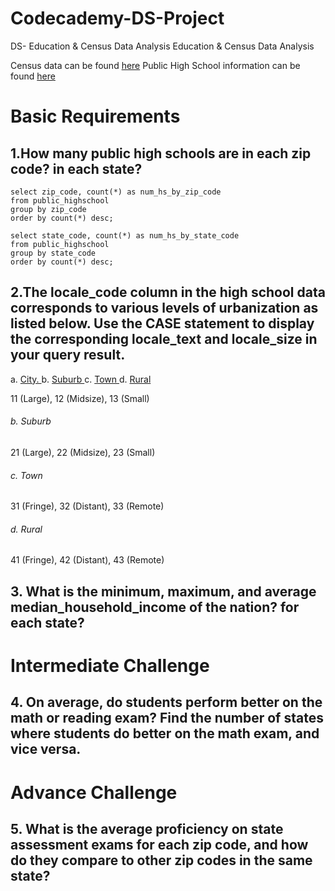 # Codecademy-DS-Project # 
DS-  Education &amp; Census Data Analysis 
Education & Census Data Analysis 

Census data can be found [here](https://docs.google.com/spreadsheets/d/1NAgjKKhdGrvwwlc0aoH4JvjrScsytst0g_cVCsdX0Jk/edit#gid=1774413306)
Public High School information can be found [here](https://docs.google.com/spreadsheets/d/1EyKaewf2Oyhh_Qfmn_csZxxC1ypkb5oPsqMFfJTlndE/edit#gid=274575715)

# **Basic Requirements**

## 1.How many public high schools are in each zip code? in each state?
```
select zip_code, count(*) as num_hs_by_zip_code
from public_highschool
group by zip_code
order by count(*) desc; 
```

```
select state_code, count(*) as num_hs_by_state_code
from public_highschool
group by state_code
order by count(*) desc; 
````

## 2.The locale_code column in the high school data corresponds to various levels of urbanization as listed below. Use the CASE statement to display the corresponding locale_text and locale_size in your query result.

a. [ City. ](#city)
b. [ Suburb ](#Suburb)
c. [ Town ](#Town) 
d. [ Rural ](#Rural)

<a name="city"></a> 11 (Large), 12 (Midsize), 13 (Small)

<a name="Suburb"></a>
  ###### b. Suburb
21 (Large), 22 (Midsize), 23 (Small)

<a name="Town"></a>
  ###### c. Town
31 (Fringe), 32 (Distant), 33 (Remote)

<a name="Rural"></a>
  ###### d. Rural
41 (Fringe), 42 (Distant), 43 (Remote)

## 3. What is the minimum, maximum, and average median_household_income of the nation? for each state?

# **Intermediate Challenge**
## 4. On average, do students perform better on the math or reading exam? Find the number of states where students do better on the math exam, and vice versa.

# **Advance Challenge**
## 5. What is the average proficiency on state assessment exams for each zip code, and how do they compare to other zip codes in the same state?
